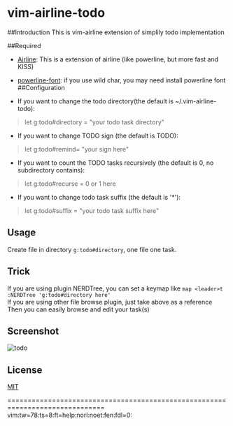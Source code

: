 vim-airline-todo
==================
  
##Introduction
This is vim-airline extension of simplily todo implementation
  
##Required
* [Airline](https://github.com/bling/vim-airline): This is a extension of airline (like powerline, but more fast and KISS)
* [powerline-font](https://github.com/Lokaltog/powerline-fonts): if you use wild char, you may need install powerline font
##Configuration


* If you want to change the todo directory(the default is ~/.vim-airline-todo):
> let g:todo#directory = "your todo task directory"
  
* If you want to change TODO sign (the default is TODO):
> let g:todo#remind= "your sign here"
  
* If you want to count the TODO tasks recursively (the default is 0, no subdirectory contains):
> let g:todo#recurse = 0 or 1 here
  
* If you want to change todo task suffix (the default is '*'):
> let g:todo#suffix = "your todo task suffix here" 
  

## Usage
Create file in directory `g:todo#directory`, one file one task.  

## Trick
If you are using plugin NERDTree, you can set a keymap like `map <leader>t :NERDTree 'g:todo#directory here'`   
If you are using other file browse plugin, just take above as a reference  
Then you can easily browse and edit your task(s)  

## Screenshot
![todo](https://raw.github.com/Zuckonit/vim-airline-todo/master/.screenshots/screenshot.png)

## License
[MIT](https://raw.github.com/Zuckonit/vim-airline-todo/master/LICENSE)

==============================================================================
vim:tw=78:ts=8:ft=help:norl:noet:fen:fdl=0:
